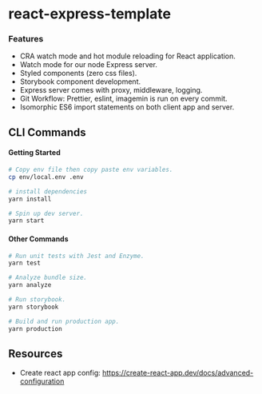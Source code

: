 # react-express-template

### Features
- CRA watch mode and hot module reloading for React application.
- Watch mode for our node Express server.
- Styled components (zero css files).
- Storybook component development.
- Express server comes with proxy, middleware, logging.
- Git Workflow: Prettier, eslint, imagemin is run on every commit.
- Isomorphic ES6 import statements on both client app and server.

## CLI Commands

#### Getting Started

```bash
# Copy env file then copy paste env variables.
cp env/local.env .env

# install dependencies
yarn install

# Spin up dev server.
yarn start
```

#### Other Commands
```bash
# Run unit tests with Jest and Enzyme.
yarn test

# Analyze bundle size.
yarn analyze

# Run storybook.
yarn storybook

# Build and run production app.
yarn production
```

## Resources
- Create react app config: https://create-react-app.dev/docs/advanced-configuration
